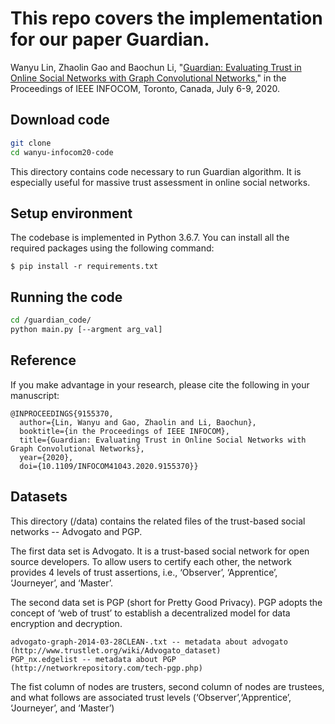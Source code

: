 # This repo covers the implementation for our paper Guardian.
Wanyu Lin, Zhaolin Gao and Baochun Li, "[Guardian: Evaluating Trust in Online Social Networks with Graph Convolutional Networks](https://wanyu-lin.github.io/assets/publications/wlin-infocom20.pdf)," in the Proceedings of IEEE INFOCOM, Toronto, Canada, July 6-9, 2020.

## Download code
```sh  
git clone 
cd wanyu-infocom20-code  
```
This directory contains code necessary to run Guardian algorithm. It is especially useful for massive trust assessment in online social networks. 


## Setup environment
The codebase is implemented in Python 3.6.7. You can install all the required packages using the following command:

	$ pip install -r requirements.txt


## Running the code
```sh
cd /guardian_code/
python main.py [--argment arg_val]
```
## Reference
If you make advantage in your research, please cite the following in your manuscript:
```
@INPROCEEDINGS{9155370,
  author={Lin, Wanyu and Gao, Zhaolin and Li, Baochun},
  booktitle={in the Proceedings of IEEE INFOCOM}, 
  title={Guardian: Evaluating Trust in Online Social Networks with Graph Convolutional Networks}, 
  year={2020},
  doi={10.1109/INFOCOM41043.2020.9155370}}
```

## Datasets

This directory (/data) contains the related files of the trust-based social networks -- Advogato and PGP. 

The first data set is Advogato. It is a trust-based social network for open source developers. To allow users to certify each other, the network provides 4 levels of trust assertions, i.e., ‘Observer’, ‘Apprentice’, ‘Journeyer’, and ‘Master’.

The second data set is PGP (short for Pretty Good Privacy). PGP adopts the concept of ‘web of trust’ to establish a decentralized model for data encryption and decryption.
	
	advogato-graph-2014-03-28CLEAN-.txt -- metadata about advogato (http://www.trustlet.org/wiki/Advogato_dataset)
    PGP_nx.edgelist -- metadata about PGP (http://networkrepository.com/tech-pgp.php)
    

 The fist column of nodes are trusters, second column of nodes are trustees, and what follows are associated trust levels (‘Observer’,‘Apprentice’, ‘Journeyer’, and ‘Master’)
